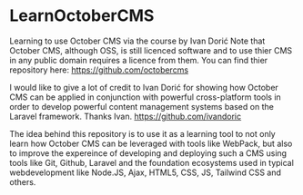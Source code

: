 <!-- @format -->

# LearnOctoberCMS

Learning to use October CMS via the course by Ivan Dorić
Note that October CMS, although OSS, is still licenced software and to use thier CMS in any public domain requires a licence from them. You can find thier repository here: https://github.com/octobercms

I would like to give a lot of credit to Ivan Dorić for showing how October CMS can be applied in conjunction with powerful cross-platform tools in order to develop powerful content management systems based on the Laravel framework. Thanks Ivan.
https://github.com/ivandoric

The idea behind this repository is to use it as a learning tool to not only learn how October CMS can be leveraged with tools like WebPack, but also to improve the expereince of developing and deploying such a CMS using tools like Git, Github, Laravel and the foundation ecosystems used in typical webdevelopment like Node.JS, Ajax, HTML5, CSS, JS, Tailwind CSS and others.
